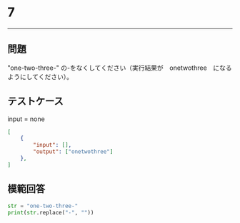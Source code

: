 # 7

---
## 問題

"one-two-three-" の-をなくしてください（実行結果が　onetwothree　になるようにしてください）。

## テストケース
input = none
```json
[
	{
		"input": [],
		"output": ["onetwothree"]
  	},
]
```

## 模範回答
```python
str = "one-two-three-"
print(str.replace("-", ""))
```